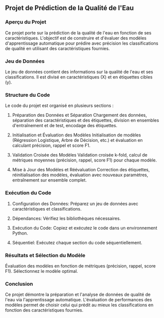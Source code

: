 ## Projet de Prédiction de la Qualité de l'Eau

### Aperçu du Projet
Ce projet porte sur la prédiction de la qualité de l'eau en fonction de ses caractéristiques. L'objectif est de construire et d'évaluer des modèles d'apprentissage automatique pour prédire avec précision les classifications de qualité en utilisant des caractéristiques fournies.

### Jeu de Données
Le jeu de données contient des informations sur la qualité de l'eau et ses classifications. Il est divisé en caractéristiques (X) et en étiquettes cibles (y).

### Structure du Code
Le code du projet est organisé en plusieurs sections :

1. Préparation des Données et Séparation
Chargement des données, séparation des caractéristiques et des étiquettes, division en ensembles d'entraînement et de test, encodage des étiquettes.

2. Initialisation et Évaluation des Modèles
Initialisation de modèles (Régression Logistique, Arbre de Décision, etc.) et évaluation en calculant précision, rappel et score F1.

3. Validation Croisée des Modèles
Validation croisée k-fold, calcul de métriques moyennes (précision, rappel, score F1) pour chaque modèle.

4. Mise à Jour des Modèles et Réévaluation
Correction des étiquettes, réinitialisation des modèles, évaluation avec nouveaux paramètres, entraînement sur ensemble complet.

### Exécution du Code
1. Configuration des Données: Préparez un jeu de données avec caractéristiques et classifications.

2. Dépendances: Vérifiez les bibliothèques nécessaires.

3. Exécution du Code: Copiez et exécutez le code dans un environnement Python.

4. Séquentiel: Exécutez chaque section du code séquentiellement.

### Résultats et Sélection du Modèle
Évaluation des modèles en fonction de métriques (précision, rappel, score F1). Sélectionnez le modèle optimal.

### Conclusion
Ce projet démontre la préparation et l'analyse de données de qualité de l'eau via l'apprentissage automatique. L'évaluation de performances des modèles permet de choisir celui qui prédit au mieux les classifications en fonction des caractéristiques fournies.
